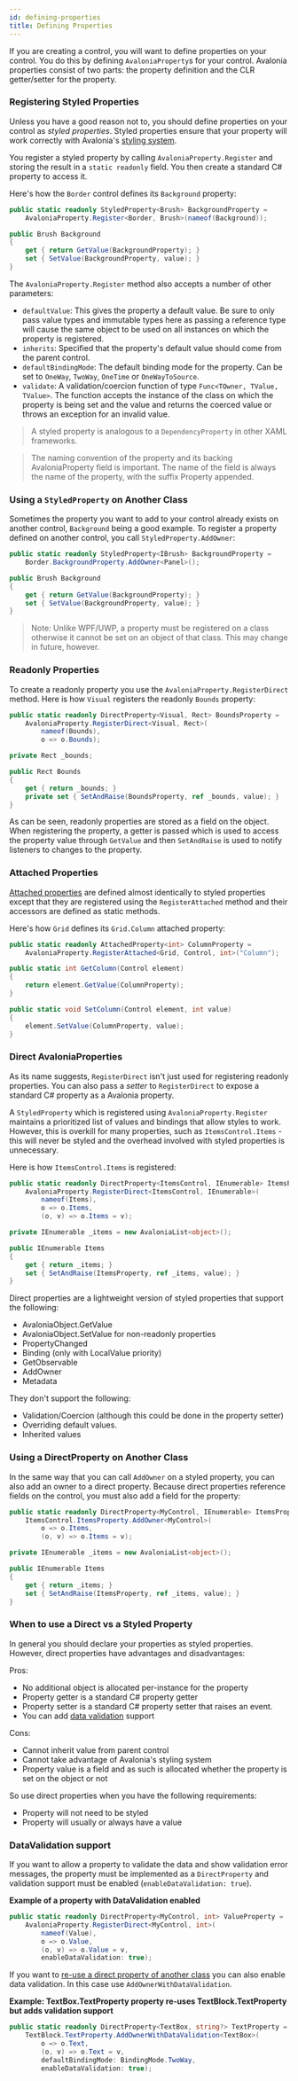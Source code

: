 ```yaml
---
id: defining-properties
title: Defining Properties
---
```


If you are creating a control, you will want to define properties on your control. You do this by defining `AvaloniaProperty`s for your control. Avalonia properties consist of two parts: the property definition and the CLR getter/setter for the property.

### Registering Styled Properties

Unless you have a good reason not to, you should define properties on your control as _styled properties_. Styled properties ensure that your property will work correctly with Avalonia's [styling system](../styling).

You register a styled property by calling `AvaloniaProperty.Register` and storing the result in a `static readonly` field. You then create a standard C\# property to access it.

Here's how the `Border` control defines its `Background` property:

```csharp
public static readonly StyledProperty<Brush> BackgroundProperty =
    AvaloniaProperty.Register<Border, Brush>(nameof(Background));

public Brush Background
{
    get { return GetValue(BackgroundProperty); }
    set { SetValue(BackgroundProperty, value); }
}
```

The `AvaloniaProperty.Register` method also accepts a number of other parameters:

* `defaultValue`: This gives the property a default value. Be sure to only pass value types and immutable types here as passing a reference type will cause the same object to be used on all instances on which the property is registered.
* `inherits`: Specified that the property's default value should come from the parent control.
* `defaultBindingMode`: The default binding mode for the property. Can be set to `OneWay`, `TwoWay`, `OneTime` or `OneWayToSource`.
* `validate`: A validation/coercion function of type `Func<TOwner, TValue, TValue>`. The function accepts the instance of the class on which the property is being set and the value and returns the coerced value or throws an exception for an invalid value.

> A styled property is analogous to a `DependencyProperty` in other XAML frameworks. 

> The naming convention of the property and its backing AvaloniaProperty field is important. The name of the field is always the name of the property, with the suffix Property appended.


### Using a `StyledProperty` on Another Class

Sometimes the property you want to add to your control already exists on another control, `Background` being a good example. To register a property defined on another control, you call `StyledProperty.AddOwner`:

```csharp
public static readonly StyledProperty<IBrush> BackgroundProperty =
    Border.BackgroundProperty.AddOwner<Panel>();

public Brush Background
{
    get { return GetValue(BackgroundProperty); }
    set { SetValue(BackgroundProperty, value); }
}
```

> Note: Unlike WPF/UWP, a property must be registered on a class otherwise it cannot be set on an object of that class. This may change in future, however.

### Readonly Properties

To create a readonly property you use the `AvaloniaProperty.RegisterDirect` method. Here is how `Visual` registers the readonly `Bounds` property:

```csharp
public static readonly DirectProperty<Visual, Rect> BoundsProperty =
    AvaloniaProperty.RegisterDirect<Visual, Rect>(
        nameof(Bounds),
        o => o.Bounds);

private Rect _bounds;

public Rect Bounds
{
    get { return _bounds; }
    private set { SetAndRaise(BoundsProperty, ref _bounds, value); }
}
```

As can be seen, readonly properties are stored as a field on the object. When registering the property, a getter is passed which is used to access the property value through `GetValue` and then `SetAndRaise` is used to notify listeners to changes to the property.

### Attached Properties

[Attached properties](docs/data-binding/creating-and-binding-attached-properties) are defined almost identically to styled properties except that they are registered using the `RegisterAttached` method and their accessors are defined as static methods.

Here's how `Grid` defines its `Grid.Column` attached property:

```csharp
public static readonly AttachedProperty<int> ColumnProperty =
    AvaloniaProperty.RegisterAttached<Grid, Control, int>("Column");

public static int GetColumn(Control element)
{
    return element.GetValue(ColumnProperty);
}

public static void SetColumn(Control element, int value)
{
    element.SetValue(ColumnProperty, value);
}
```

### Direct AvaloniaProperties

As its name suggests, `RegisterDirect` isn't just used for registering readonly properties. You can also pass a _setter_ to `RegisterDirect` to expose a standard C\# property as a Avalonia property.

A `StyledProperty` which is registered using `AvaloniaProperty.Register` maintains a prioritized list of values and bindings that allow styles to work. However, this is overkill for many properties, such as `ItemsControl.Items` - this will never be styled and the overhead involved with styled properties is unnecessary.

Here is how `ItemsControl.Items` is registered:

```csharp
public static readonly DirectProperty<ItemsControl, IEnumerable> ItemsProperty =
    AvaloniaProperty.RegisterDirect<ItemsControl, IEnumerable>(
        nameof(Items),
        o => o.Items,
        (o, v) => o.Items = v);

private IEnumerable _items = new AvaloniaList<object>();

public IEnumerable Items
{
    get { return _items; }
    set { SetAndRaise(ItemsProperty, ref _items, value); }
}
```

Direct properties are a lightweight version of styled properties that support the following:

* AvaloniaObject.GetValue
* AvaloniaObject.SetValue for non-readonly properties
* PropertyChanged
* Binding \(only with LocalValue priority\)
* GetObservable
* AddOwner
* Metadata

They don't support the following:

* Validation/Coercion \(although this could be done in the property setter\)
* Overriding default values.
* Inherited values

### Using a DirectProperty on Another Class

In the same way that you can call `AddOwner` on a styled property, you can also add an owner to a direct property. Because direct properties reference fields on the control, you must also add a field for the property:

```csharp
public static readonly DirectProperty<MyControl, IEnumerable> ItemsProperty =
    ItemsControl.ItemsProperty.AddOwner<MyControl>(
        o => o.Items,
        (o, v) => o.Items = v);

private IEnumerable _items = new AvaloniaList<object>();

public IEnumerable Items
{
    get { return _items; }
    set { SetAndRaise(ItemsProperty, ref _items, value); }
}
```

### When to use a Direct vs a Styled Property

In general you should declare your properties as styled properties. However, direct properties have advantages and disadvantages:

Pros:

* No additional object is allocated per-instance for the property
* Property getter is a standard C\# property getter
* Property setter is a standard C\# property setter that raises an event.
* You can add [data validation](../data-binding/data-validation.md) support

Cons:

* Cannot inherit value from parent control
* Cannot take advantage of Avalonia's styling system
* Property value is a field and as such is allocated whether the property is set on the object or not

So use direct properties when you have the following requirements:

* Property will not need to be styled
* Property will usually or always have a value

### DataValidation support

If you want to allow a property to validate the data and show validation error messages, the property must be implemented as a `DirectProperty` and validation support must be enabled (`enableDataValidation: true`).  

**Example of a property with DataValidation enabled**
```cs
public static readonly DirectProperty<MyControl, int> ValueProperty =
    AvaloniaProperty.RegisterDirect<MyControl, int>(
        nameof(Value),
        o => o.Value,
        (o, v) => o.Value = v, 
        enableDataValidation: true);
```

If you want to [re-use a direct property of another class](#using-a-directproperty-on-another-class) you can also enable data validation. In this case use `AddOwnerWithDataValidation`. 

**Example: TextBox.TextProperty property re-uses TextBlock.TextProperty but adds validation support**

```cs
public static readonly DirectProperty<TextBox, string?> TextProperty =
    TextBlock.TextProperty.AddOwnerWithDataValidation<TextBox>(
        o => o.Text,
        (o, v) => o.Text = v,
        defaultBindingMode: BindingMode.TwoWay,
        enableDataValidation: true);
```
